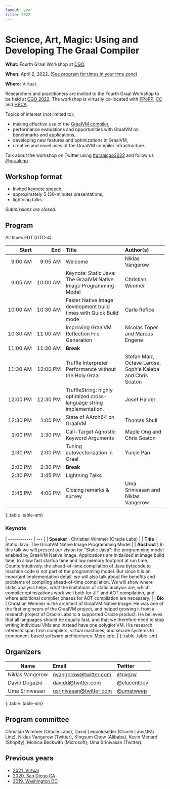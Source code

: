 ```yaml
---
layout: year
title: 2022
---
```


# Science, Art, Magic: Using and Developing The Graal Compiler

**What:** Fourth Graal Workshop at [CGO](https://www.cgo.org).

**When:** April 2, 2022. ([See program for times in your time zone](https://conf.researchr.org/program/cgo-2022/program-cgo-2022))

**Where:** Virtual.


Researchers and practitioners are invited to the Fourth Graal Workshop to be held at [CGO 2022](https://conf.researchr.org/home/cgo-2022). The workshop is virtually co-located with [PPoPP](https://conf.researchr.org/home/PPoPP-2022), [CC](https://conf.researchr.org/home/CC-2022) and [HPCA](https://hpca-conf.org/2022/).

Topics of interest (not limited to):
- making effective use of the [GraalVM compiler](https://github.com/oracle/graal),
- performance evaluations and opportunities with GraalVM on benchmarks and applications,
- developing new features and optimizations in GraalVM,
- creative and novel uses of the GraalVM compiler infrastructure.

Talk about the workshop on Twitter using [#graalcgo2022](https://twitter.com/search?q=%23graalcgo2022) and follow us [@graalcgo](https://twitter.com/graalcgo).

## Workshop format
- Invited keynote speech,
- approximately 5 (30-minute) presentations,
- lightning talks.

*Submissions are closed.*

## Program

All times EDT (UTC-4).

| Start         | End           | Title                                                                 | Author(s)                                                  |
| ------------: | ------------: | :-------------------------------------------------------------------- | :--------------------------------------------------------- |
|  9:00&nbsp;AM |  9:05&nbsp;AM | Welcome                                                               | Niklas Vangerow                                            |
|  9:05&nbsp;AM | 10:00&nbsp;AM | Keynote: Static Java: The GraalVM Native Image Programming Model      | Christian Wimmer                                           |
| 10:00&nbsp;AM | 10:30&nbsp;AM | Faster Native Image development build times with Quick Build mode     | Carlo Refice                                               |
| 10:30&nbsp;AM | 11:00&nbsp;AM | Improving GraalVM Reflection File Generation                          | Nicolas Toper and Marcus Engene                            |
| 11:00&nbsp;AM | 11:30&nbsp;AM | **Break**                                                             |                                                            |
| 11:30&nbsp;AM | 12:00&nbsp;PM | Truffle Interpreter Performance without the Holy Graal                | Stefan Marr, Octave Larose, Sophie Kaleba and Chris Seaton |
| 12:00&nbsp;PM | 12:30&nbsp;PM | TruffleString: highly optimized cross-language string implementation. | Josef Haider                                               |
| 12:30&nbsp;PM |  1:00&nbsp;PM | State of AArch64 on GraalVM                                           | Thomas Shull                                               |
|  1:00&nbsp;PM |  1:30&nbsp;PM | Call-Target Agnostic Keyword Arguments                                | Maple Ong and Chris Seaton                                 |
|  1:30&nbsp;PM |  2:00&nbsp;PM | Tuning autovectorization in Graal                                     | Yunjie Pan                                                 |
|  2:00&nbsp;PM |  2:30&nbsp;PM | **Break**                                                             |                                                            |
|  2:30&nbsp;PM |  3:45&nbsp;PM | Lightning Talks                                                       |                                                            |
|  3:45&nbsp;PM |  4:00&nbsp;PM | Closing remarks &amp; survey                                          | Uma Srinivasan and Niklas Vangerow                         |
{:.table .table-sm}

### Keynote

| ------------ | --- |
| **Speaker**  | Christian Wimmer (Oracle Labs) |
| **Title**    | Static Java: The GraalVM Native Image Programming Model |
| **Abstract** | In this talk we will present our vision for "Static Java": the programming model enabled by GraalVM Native Image. Applications are initialized at image build time, to allow fast startup time and low memory footprint at run time. Counterintuitively, the ahead-of-time compilation of Java bytecode to machine code is not part of the programming model. But since it is an important implementation detail, we will also talk about the benefits and problems of compiling ahead-of-time compilation. We will show where static analysis helps, what the limitations of static analysis are, which compiler optimizations work well both for JIT and AOT compilation, and where additional compiler phases for AOT compilation are necessary. |
| **Bio**      | Christian Wimmer is the architect of GraalVM Native Image. He was one of the first engineers of the GraalVM project, and helped growing it from a research project of Oracle Labs to a supported Oracle product. He believes that all languages should be equally fast, and that we therefore need to stop writing individual VMs and instead have one polyglot VM. His research interests span from compilers, virtual machines, and secure systems to component-based software architectures. [More info](https://conf.researchr.org/profile/cgo-2022/christianwimmer). |
{:.table .table-sm}

## Organizers

| Name            | Email                                                     | Twitter                                         |
| --------------- | :-------------------------------------------------------- | :---------------------------------------------- |
| Niklas Vangerow | [nvangerow@twitter.com](mailto:nvangerow@twitter.com)     | [@nvgrw](https://twitter.com/nvgrw)             |
| David Degazio   | [davidd@twitter.com](mailto:davidd@twitter.com)           | [@elucentdev](https://twitter.com/elucentdev)   |
| Uma Srinivasan  | [usrinivasan@twitter.com](mailto:usrinivasan@twitter.com) | [@umatweep](https://twitter.com/umatweep)       |
{:.table .table-sm}

## Program committee

Christian Wimmer (Oracle Labs), David Leopoldseder (Oracle Labs/JKU Linz), Niklas Vangerow (Twitter),
Kingsum Chow (Alibaba), Kevin Menard (Shopify), Monica Beckwith (Microsoft), Uma Srinivasan (Twitter).

## Previous years

* [2021, Virtual](../2021/)
* [2020, San Diego CA](../2020/)
* [2019, Washington DC](../2019/)
